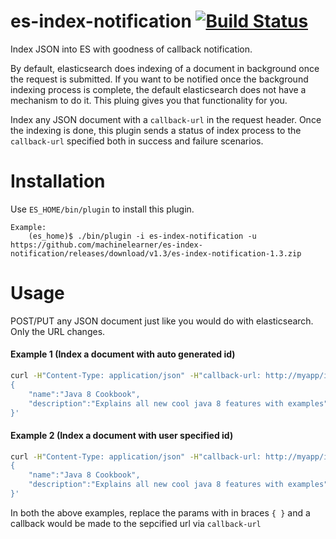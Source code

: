 es-index-notification [![Build Status](https://travis-ci.org/machinelearner/es-index-notification.png?branch=master)](https://travis-ci.org/machinelearner/es-index-notification)
=====================

Index JSON into ES with goodness of callback notification.

By default, elasticsearch does indexing of a document in background once the request is submitted. If you want to be notified once the background indexing process is complete, the default elasticsearch does not have a mechanism to do it. This pluing gives you that functionality for you.

Index any JSON document with a `callback-url` in the request header. Once the indexing is done, this plugin sends a status of index process to the `callback-url` specified both in success and failure scenarios.


Installation
=====================

Use `ES_HOME/bin/plugin` to install this plugin.

```
Example:
    (es_home)$ ./bin/plugin -i es-index-notification -u https://github.com/machinelearner/es-index-notification/releases/download/v1.3/es-index-notification-1.3.zip
```

Usage
======

POST/PUT any JSON document just like you would do with elasticsearch. Only the URL changes.

#### Example 1 (Index a document with auto generated id)

```bash
curl -H"Content-Type: application/json" -H"callback-url: http://myapp/index/notification" -XPOST http://host:port/es-index-notification/{index}/{type} -d'
{
    "name":"Java 8 Cookbook",
    "description":"Explains all new cool java 8 features with examples"
}'
```



#### Example 2 (Index a document with user specified id)

```bash
curl -H"Content-Type: application/json" -H"callback-url: http://myapp/index/notification" -XPUT http://host:port/es-index-notification/{index}/{type}/{id} -d'
{
    "name":"Java 8 Cookbook",
    "description":"Explains all new cool java 8 features with examples"
}'
```
    
In both the above examples, replace the params with in braces `{ }` and a callback would be made to the sepcified url via `callback-url`

